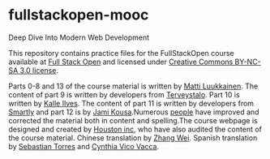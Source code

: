 # fullstackopen-mooc
Deep Dive Into Modern Web Development

This repository contains practice files for the FullStackOpen course available at <a href='https://fullstackopen.com/en/'>Full Stack Open</a> and licensed under <a href='https://creativecommons.org/licenses/by-nc-sa/3.0/'>Creative Commons BY-NC-SA 3.0 license</a>.

Parts 0-8 and 13 of the course material is written by <a href='https://github.com/mluukkai'>Matti Luukkainen</a>. The content of part 9 is written by developers from <a href='https://www.terveystalo.com/fi/Yritystietoa/Terveystalo-tyontantajana/Digital-Health/'>Terveystalo</a>. Part 10 is written by <a href='https://github.com/Kaltsoon'>Kalle Ilves</a>. The content of part 11 is written by developers from <a href='https://www.smartly.io/'>Smartly</a> and part 12 is by <a href='https://github.com/jakousa'>Jami Kousa</a>.Numerous <a href='https://github.com/fullstack-hy2020/misc/blob/master/contributors.md'>people</a> have improved and corrected the material both in content and spelling.The course webpage is designed and created by <a href='https://www.houston-inc.com/'>Houston inc</a>, who have also audited the content of the course material. Chinese translation by <a href='https://zhangwei.online/blog'>Zhang Wei</a>. Spanish translation by <a href='https://github.com/sebastiantorres86'>Sebastian Torres</a> and <a href='https://github.com/cynthiamv'>Cynthia Vico Vacca</a>.
